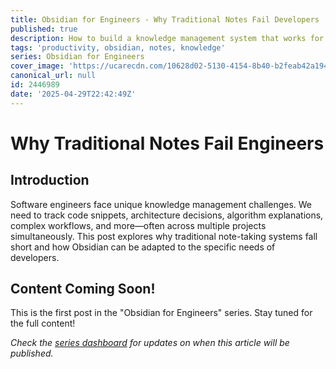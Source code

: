 ```yaml
---
title: Obsidian for Engineers - Why Traditional Notes Fail Developers
published: true
description: How to build a knowledge management system that works for the unique needs of software engineers
tags: 'productivity, obsidian, notes, knowledge'
series: Obsidian for Engineers
cover_image: 'https://ucarecdn.com/10628d02-5130-4154-8b40-b2feab42a194/CleanShot20250429at232729.png'
canonical_url: null
id: 2446989
date: '2025-04-29T22:42:49Z'
---
```


# Why Traditional Notes Fail Engineers

## Introduction

Software engineers face unique knowledge management challenges. We need to track code snippets, architecture decisions, algorithm explanations, complex workflows, and more—often across multiple projects simultaneously. This post explores why traditional note-taking systems fall short and how Obsidian can be adapted to the specific needs of developers.

## Content Coming Soon!

This is the first post in the "Obsidian for Engineers" series. Stay tuned for the full content!

*Check the [series dashboard](https://dev.to/stevengonsalvez/the-complete-software-engineers-productivity-stack-5b4k) for updates on when this article will be published.*
